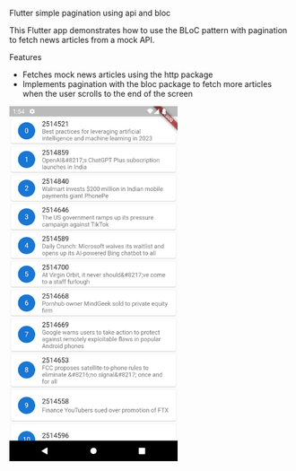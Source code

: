 Flutter simple pagination using api and bloc 

This Flutter app demonstrates how to use the BLoC pattern with pagination to fetch news articles from a mock API.

Features

* Fetches mock news articles using the http package
* Implements pagination with the bloc package to fetch more articles when the user scrolls to the end of the screen


<p float="left">
  <img src="bloc_pagination.png" alt="" width="300" />
</p>
